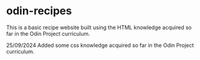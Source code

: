 # odin-recipes
This is a basic recipe website built using the HTML knowledge acquired so far in the Odin Project curriculum.

25/09/2024
Added some css knowledge acquired so far in the Odin Project curriculum.